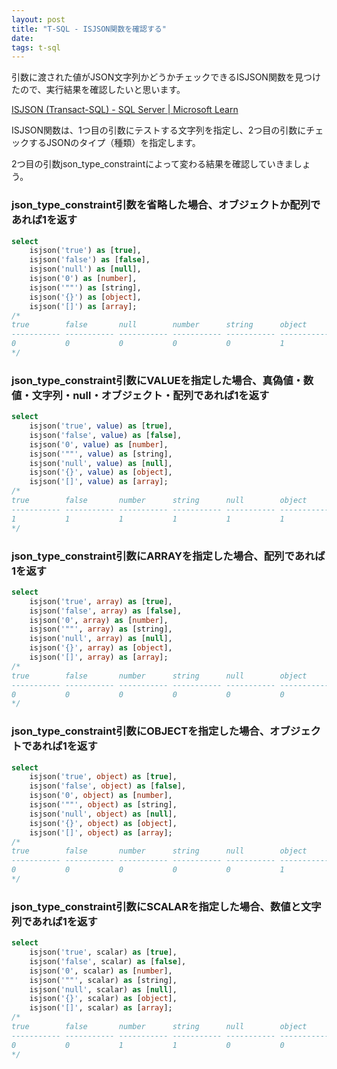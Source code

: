 ```yaml
---
layout: post
title: "T-SQL - ISJSON関数を確認する"
date: 
tags: t-sql
---
```


引数に渡された値がJSON文字列かどうかチェックできるISJSON関数を見つけたので、実行結果を確認したいと思います。

[ISJSON (Transact-SQL) - SQL Server &#124; Microsoft Learn](https://learn.microsoft.com/ja-jp/sql/t-sql/functions/isjson-transact-sql)

ISJSON関数は、1つ目の引数にテストする文字列を指定し、2つ目の引数にチェックするJSONのタイプ（種類）を指定します。

2つ目の引数json_type_constraintによって変わる結果を確認していきましょう。

### json_type_constraint引数を省略した場合、オブジェクトか配列であれば1を返す

```sql
select
    isjson('true') as [true],
    isjson('false') as [false],
    isjson('null') as [null],
    isjson('0') as [number],
    isjson('""') as [string],
    isjson('{}') as [object],
    isjson('[]') as [array];
/*
true        false       null        number      string      object      array
----------- ----------- ----------- ----------- ----------- ----------- -----------
0           0           0           0           0           1           1
*/
```

### json_type_constraint引数にVALUEを指定した場合、真偽値・数値・文字列・null・オブジェクト・配列であれば1を返す

```sql
select
    isjson('true', value) as [true],
    isjson('false', value) as [false],
    isjson('0', value) as [number],
    isjson('""', value) as [string],
    isjson('null', value) as [null],
    isjson('{}', value) as [object],
    isjson('[]', value) as [array];
/*
true        false       number      string      null        object      array
----------- ----------- ----------- ----------- ----------- ----------- -----------
1           1           1           1           1           1           1
*/
```

### json_type_constraint引数にARRAYを指定した場合、配列であれば1を返す

```sql
select
    isjson('true', array) as [true],
    isjson('false', array) as [false],
    isjson('0', array) as [number],
    isjson('""', array) as [string],
    isjson('null', array) as [null],
    isjson('{}', array) as [object],
    isjson('[]', array) as [array];
/*
true        false       number      string      null        object      array
----------- ----------- ----------- ----------- ----------- ----------- -----------
0           0           0           0           0           0           1
*/
```

### json_type_constraint引数にOBJECTを指定した場合、オブジェクトであれば1を返す

```sql
select
    isjson('true', object) as [true],
    isjson('false', object) as [false],
    isjson('0', object) as [number],
    isjson('""', object) as [string],
    isjson('null', object) as [null],
    isjson('{}', object) as [object],
    isjson('[]', object) as [array];
/*
true        false       number      string      null        object      array
----------- ----------- ----------- ----------- ----------- ----------- -----------
0           0           0           0           0           1           0
*/
```

### json_type_constraint引数にSCALARを指定した場合、数値と文字列であれば1を返す

```sql
select
    isjson('true', scalar) as [true],
    isjson('false', scalar) as [false],
    isjson('0', scalar) as [number],
    isjson('""', scalar) as [string],
    isjson('null', scalar) as [null],
    isjson('{}', scalar) as [object],
    isjson('[]', scalar) as [array];
/*
true        false       number      string      null        object      array
----------- ----------- ----------- ----------- ----------- ----------- -----------
0           0           1           1           0           0           0
*/
```